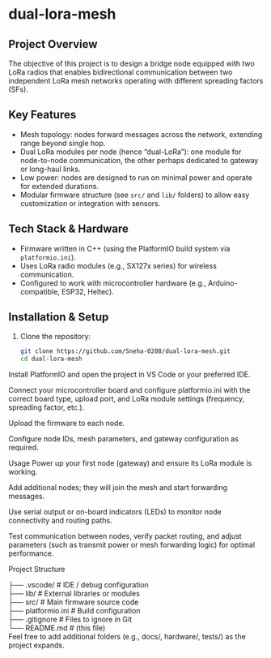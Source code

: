 # dual-lora-mesh

## Project Overview  
The objective of this project is to design a bridge node equipped with two LoRa radios that enables bidirectional communication between two independent LoRa mesh networks operating with different spreading factors (SFs).

## Key Features  
- Mesh topology: nodes forward messages across the network, extending range beyond single hop.  
- Dual LoRa modules per node (hence “dual-LoRa”): one module for node-to-node communication, the other perhaps dedicated to gateway or long-haul links.  
- Low power: nodes are designed to run on minimal power and operate for extended durations.  
- Modular firmware structure (see `src/` and `lib/` folders) to allow easy customization or integration with sensors.

## Tech Stack & Hardware  
- Firmware written in C++ (using the PlatformIO build system via `platformio.ini`).  
- Uses LoRa radio modules (e.g., SX127x series) for wireless communication.  
- Configured to work with microcontroller hardware (e.g., Arduino-compatible, ESP32, Heltec).  

## Installation & Setup  
1. Clone the repository:  
   ```bash
   git clone https://github.com/Sneha-0208/dual-lora-mesh.git
   cd dual-lora-mesh
Install PlatformIO and open the project in VS Code or your preferred IDE.

Connect your microcontroller board and configure platformio.ini with the correct board type, upload port, and LoRa module settings (frequency, spreading factor, etc.).

Upload the firmware to each node.

Configure node IDs, mesh parameters, and gateway configuration as required.

Usage
Power up your first node (gateway) and ensure its LoRa module is working.

Add additional nodes; they will join the mesh and start forwarding messages.

Use serial output or on-board indicators (LEDs) to monitor node connectivity and routing paths.

Test communication between nodes, verify packet routing, and adjust parameters (such as transmit power or mesh forwarding logic) for optimal performance.

Project Structure

├── .vscode/               # IDE / debug configuration  
├── lib/                   # External libraries or modules  
├── src/                   # Main firmware source code  
├── platformio.ini         # Build configuration  
├── .gitignore             # Files to ignore in Git  
└── README.md              # (this file)  
Feel free to add additional folders (e.g., docs/, hardware/, tests/) as the project expands.
